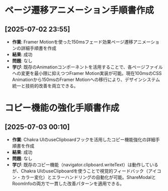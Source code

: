 # ページ遷移アニメーション手順書作成

## [2025-07-02 23:55]

- **作業**: Framer Motionを使った150msフェード効果ページ遷移アニメーションの詳細手順書を作成
- **結果**: 成功
- **問題**: なし
- **学び**: 既存のAnimationコンポーネントを活用することで、各ページファイルへの変更を最小限に抑えつつFramer Motion実装が可能。現在100msのCSS Animationから150msのFramer Motionへの移行により、デザインシステム統一と技術的改善を両立できる。

# コピー機能の強化手順書作成

## [2025-07-03 00:10]

- **作業**: Chakra UIのuseClipboardフックを活用したコピー機能強化の詳細手順書を作成
- **結果**: 成功
- **問題**: なし
- **学び**: 既存のコピー機能（navigator.clipboard.writeText）は動作しているが、Chakra UIのuseClipboardを使うことで視覚的フィードバック（アイコン・カラー変化）とエラーハンドリングの自動化が可能。ShareModalとRoomInfoの両方で一貫した改善パターンを適用できる。